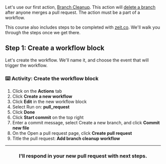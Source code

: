 Let's use our first action, [Branch Cleanup](https://github.com/jessfraz/branch-cleanup-action). This action will [delete a branch](https://stackoverflow.com/questions/10765321/should-i-delete-a-branch-after-merging-it) after anyone merges a pull request. The action must be a part of a workflow.

This course also includes steps to be completed with [zeit.co](https://zeit.co/). We'll walk you through the steps once we get there.

## Step 1: Create a workflow block

Let's create the workflow. We'll name it, and choose the event that will trigger the workflow.

### :keyboard: Activity: Create the workflow block

1. Click on the **Actions** tab
1. Click **Create a new workflow**
1. Click **Edit** in the new workflow block
1. Select Run on: **pull_request**
1. Click **Done**
1. Click **Start commit** on the top right
1. Enter a commit message, select Create a new branch, and click **Commit new file**
1. On the Open a pull request page, click **Create pull request**
1. Title the pull request: **Add branch cleanup workflow**

<hr>
<h3 align="center">I'll respond in your new pull request with next steps.</h3>
